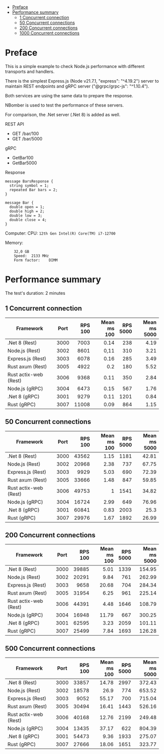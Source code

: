 <!-- TOC -->
* [Preface](#preface)
* [Performance summary](#performance-summary)
  * [1 Concurrent connection](#1-concurrent-connection)
  * [50 Concurrent connections](#50-concurrent-connections)
  * [200 Concurrent connections](#200-concurrent-connections)
  * [1000 Concurrent connections](#1000-concurrent-connections)
<!-- TOC -->

# Preface
This is a simple example to check Node.js performance with different transports and handlers.

There is the simplest Express.js (Node v21.7.1, "express": "^4.19.2") server to maintain REST endpoints and gRPC server ("@grpc/grpc-js": "^1.10.4").

Both services are using the same data to prepare the response.

NBomber is used to test the performance of these servers.

For comparison, the .Net server (.Net 8) is added as well.

REST API
- GET /bar/100
- GET /bar/5000

gRPC
- GetBar100
- GetBar5000

Response
```
message BarsResponse {
  string symbol = 1; 
  repeated Bar bars = 2;
}
```
```
message Bar {
  double open = 1;
  double high = 2;
  double low = 3;
  double close = 4;
}
```

Computer:
CPU: `12th Gen Intel(R) Core(TM) i7-12700`

Memory:
```
	32,0 GB
	Speed:	2133 MHz
	Form factor:	DIMM
```

# Performance summary
The test's duration: 2 minutes

## 1 Concurrent connection
| Framework             | Port | RPS<br/> 100 | Mean ms<br/> 100 | RPS<br/> 5000 | Mean ms<br/> 5000 |
|-----------------------|:----:|-------------:|-----------------:|--------------:|------------------:|
| .Net 8 (Rest)         | 3000 |         7003 |             0.14 |           238 |              4.19 |
| Node.js (Rest)        | 3002 |         8601 |             0,11 |           310 |              3.21 |
| Express.js (Rest)     | 3003 |         6078 |             0.16 |           285 |              3.49 |
| Rust axum (Rest)      | 3005 |         4922 |              0.2 |           180 |              5.52 |
| Rust actix-web (Rest) | 3006 |         9368 |             0.11 |           350 |              2.84 |
| Node.js (gRPC)        | 3004 |         6473 |             0.15 |           567 |              1.76 |
| .Net 8 (gRPC)         | 3001 |         9279 |             0.11 |          1201 |              0.84 |
| Rust (gRPC)           | 3007 |        11008 |             0.09 |           864 |              1.15 |

## 50 Concurrent connections
| Framework             | Port | RPS<br/> 100 | Mean ms<br/> 100 | RPS<br/> 5000 | Mean ms<br/> 5000 |
|-----------------------|:----:|-------------:|-----------------:|--------------:|------------------:|
| .Net 8 (Rest)         | 3000 |        43562 |             1.15 |          1181 |             42.81 |
| Node.js (Rest)        | 3002 |        20968 |             2.38 |           737 |             67.75 |
| Express.js (Rest)     | 3003 |         9929 |             5.03 |           690 |             72.39 |
| Rust axum (Rest)      | 3005 |        33666 |             1.48 |           847 |             59.85 |
| Rust actix-web (Rest) | 3006 |        49753 |                1 |          1541 |             34.82 |
| Node.js (gRPC)        | 3004 |        16724 |             2.99 |           649 |             76.96 |
| .Net 8 (gRPC)         | 3001 |        60841 |             0.83 |          2003 |              25.3 |
| Rust (gRPC)           | 3007 |        29976 |             1.67 |          1892 |             26.99 |

## 200 Concurrent connections
| Framework             | Port | RPS<br/> 100 | Mean ms<br/> 100 | RPS<br/> 5000 | Mean ms<br/> 5000 |
|-----------------------|:----:|-------------:|-----------------:|--------------:|------------------:|
| .Net 8 (Rest)         | 3000 |        39885 |             5.01 |          1339 |            154.95 |
| Node.js (Rest)        | 3002 |        20291 |             9.84 |           761 |            262.99 |
| Express.js (Rest)     | 3003 |         9658 |            20.68 |           704 |            284.34 |
| Rust axum (Rest)      | 3005 |        31954 |             6.25 |           961 |            225.14 |
| Rust actix-web (Rest) | 3006 |        44391 |             4.48 |          1646 |            108.79 |
| Node.js (gRPC)        | 3004 |        16948 |            11.79 |           667 |            300.25 |
| .Net 8 (gRPC)         | 3001 |        62595 |             3.23 |          2059 |            101.11 |
| Rust (gRPC)           | 3007 |        25499 |             7.84 |          1693 |            126.28 |


## 500 Concurrent connections
| Framework             | Port | RPS<br/> 100 | Mean ms<br/> 100 | RPS<br/> 5000 | Mean ms<br/> 5000 |
|-----------------------|:----:|-------------:|-----------------:|--------------:|------------------:|
| .Net 8 (Rest)         | 3000 |        33857 |            14.78 |          2997 |            372.43 |
| Node.js (Rest)        | 3002 |        18578 |             26.9 |           774 |            653.52 |
| Express.js (Rest)     | 3003 |         9052 |            55.17 |           700 |            715.04 |
| Rust axum (Rest)      | 3005 |        30494 |            16.41 |          1443 |            526.16 |
| Rust actix-web (Rest) | 3006 |        40168 |            12.76 |          2199 |            249.48 |
| Node.js (gRPC)        | 3004 |        13435 |            37.17 |           622 |            804.39 |
| .Net 8 (gRPC)         | 3001 |        54473 |             9.36 |          1933 |            275.07 |
| Rust (gRPC)           | 3007 |        27666 |            18.06 |          1651 |            323.77 |
